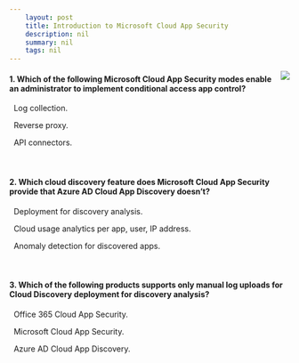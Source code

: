 ```yaml
---
    layout: post
    title: Introduction to Microsoft Cloud App Security 
    description: nil
    summary: nil
    tags: nil
---
```



 <a target="_blank" href="https://docs.microsoft.com/en-us/learn/modules/introduction-cloud-app-security/5-knowledge-check/"><i class="fas fa-external-link-alt"></i> </a>
 <img align="right" src="https://docs.microsoft.com/en-us/learn/achievements/generic-badge.svg">
####  1. Which of the following Microsoft Cloud App Security modes enable an administrator to implement conditional access app control?


<i class='far fa-square'></i> &nbsp;&nbsp;Log collection.

<i class='fas fa-check-square' style='color: Dodgerblue;'></i> &nbsp;&nbsp;Reverse proxy.

<i class='far fa-square'></i> &nbsp;&nbsp;API connectors.
<br />
<br />
<br />

####  2. Which cloud discovery feature does Microsoft Cloud App Security provide that Azure AD Cloud App Discovery doesn’t?


<i class='far fa-square'></i> &nbsp;&nbsp;Deployment for discovery analysis.

<i class='far fa-square'></i> &nbsp;&nbsp;Cloud usage analytics per app, user, IP address.

<i class='fas fa-check-square' style='color: Dodgerblue;'></i> &nbsp;&nbsp;Anomaly detection for discovered apps.
<br />
<br />
<br />

####  3. Which of the following products supports only manual log uploads for Cloud Discovery deployment for discovery analysis?


<i class='fas fa-check-square' style='color: Dodgerblue;'></i> &nbsp;&nbsp;Office 365 Cloud App Security.

<i class='far fa-square'></i> &nbsp;&nbsp;Microsoft Cloud App Security.

<i class='far fa-square'></i> &nbsp;&nbsp;Azure AD Cloud App Discovery.
<br />
<br />
<br />

